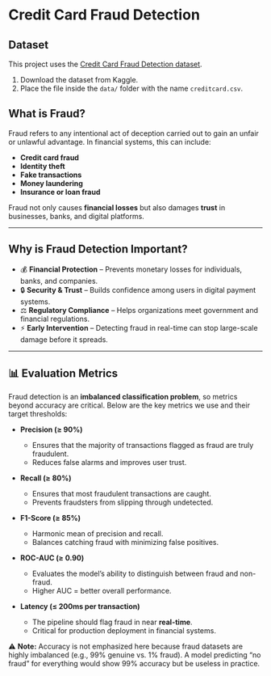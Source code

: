# Credit Card Fraud Detection

## Dataset

This project uses the [Credit Card Fraud Detection dataset](https://www.kaggle.com/datasets/mlg-ulb/creditcardfraud).

1. Download the dataset from Kaggle.
2. Place the file inside the `data/` folder with the name `creditcard.csv`.

## What is Fraud?

Fraud refers to any intentional act of deception carried out to gain an unfair or unlawful advantage. In financial systems, this can include:

- **Credit card fraud**
- **Identity theft**
- **Fake transactions**
- **Money laundering**
- **Insurance or loan fraud**

Fraud not only causes **financial losses** but also damages **trust** in businesses, banks, and digital platforms.

---

## Why is Fraud Detection Important?

- 💰 **Financial Protection** – Prevents monetary losses for individuals, banks, and companies.  
- 🔒 **Security & Trust** – Builds confidence among users in digital payment systems.  
- ⚖️ **Regulatory Compliance** – Helps organizations meet government and financial regulations.  
- ⚡ **Early Intervention** – Detecting fraud in real-time can stop large-scale damage before it spreads.

---

## 📊 Evaluation Metrics  

Fraud detection is an **imbalanced classification problem**, so metrics beyond accuracy are critical. Below are the key metrics we use and their target thresholds:  

- **Precision (≥ 90%)**  
  - Ensures that the majority of transactions flagged as fraud are truly fraudulent.  
  - Reduces false alarms and improves user trust.  

- **Recall (≥ 80%)**  
  - Ensures that most fraudulent transactions are caught.  
  - Prevents fraudsters from slipping through undetected.  

- **F1-Score (≥ 85%)**  
  - Harmonic mean of precision and recall.  
  - Balances catching fraud with minimizing false positives.  

- **ROC-AUC (≥ 0.90)**  
  - Evaluates the model’s ability to distinguish between fraud and non-fraud.  
  - Higher AUC = better overall performance.  

- **Latency (≤ 200ms per transaction)**  
  - The pipeline should flag fraud in near **real-time**.  
  - Critical for production deployment in financial systems.  

⚠️ **Note:** Accuracy is not emphasized here because fraud datasets are highly imbalanced (e.g., 99% genuine vs. 1% fraud). A model predicting “no fraud” for everything would show 99% accuracy but be useless in practice.  

